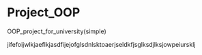 # Project_OOP
OOP_project_for_university(simple)



jifefoijwlkjaeflkjasdfijejofglsdnlsktoaerjseldkfjsglksdjlksjowpeiursklj
